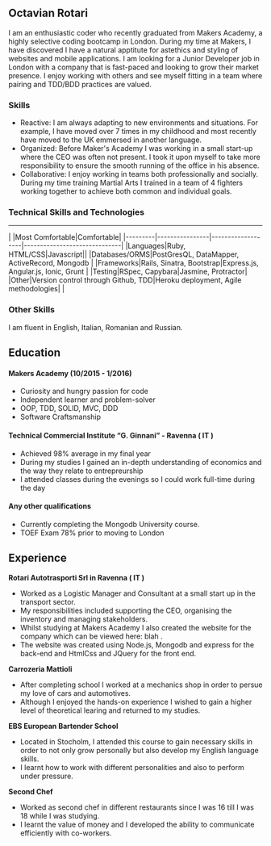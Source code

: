 ## Octavian Rotari

I am an enthusiastic coder who recently graduated from Makers Academy, a highly selective coding bootcamp in London. During my time at Makers, I have discovered I have a natural apptitute for astethics and styling of websites and mobile applications. I am looking for a Junior Developer job in London with a company that is fast-paced and looking to grow their market presence. I enjoy working with others and see myself fitting in a team where pairing and TDD/BDD practices are valued. 

### Skills

 - Reactive: I am always adapting to new environments and situations. For example, I have moved over 7 times in my childhood and most recently have moved to the UK emmersed in another language.
 - Organized: Before Maker's Academy I was working in a small start-up where the CEO was often not present. I took it upon myself to take more responsibility to ensure the smooth running of the office in his absence.  
 - Collaborative: I enjoy working in teams both professionally and socially. During my time training Martial Arts I trained in a team of 4 fighters working together to achieve both common and individual goals. 

### Technical Skills and Technologies
---------------------------------
| |Most Comfortable|Comfortable|
|---------|----------------|-------------------|------------------------------|
|Languages|Ruby, HTML/CSS|Javascript||
|Databases/ORMS|PostGresQL, DataMapper, ActiveRecord, Mongodb                 |
|Frameworks|Rails, Sinatra, Bootstrap|Express.js, Angular.js, Ionic, Grunt                      |
|Testing|RSpec, Capybara|Jasmine, Protractor|
|Other|Version control through Github, TDD|Heroku deployment, Agile methodologies| |

### Other Skills

I am fluent in English, Italian, Romanian and Russian.

## Education

#### Makers Academy (10/2015 - 1/2016)

- Curiosity and hungry passion for code
- Independent learner and problem-solver
- OOP, TDD, SOLID, MVC, DDD
- Software Craftsmanship

#### Technical Commercial Institute “G. Ginnani” - Ravenna ( IT ) 

 - Achieved 98% average in my final year
 - During my studies I gained an in-depth understanding of economics and the way they relate to entrepreurship
 - I attended classes during the evenings so I could work full-time during the day


#### Any other qualifications

 - Currently completing the Mongodb University course.
 - TOEF Exam 78% prior to moving to London

## Experience

**Rotari Autotrasporti Srl in Ravenna ( IT )**

- Worked as a Logistic Manager and Consultant at a small start up in the transport sector.
- My responsibilities included supporting the CEO, organising the inventory and managing stakeholders. 
- Whilst studying at Makers Academy I also created the website for the company which can be viewed here: blah .
- The website was created using Node.js, Mongodb and express for the back-end and HtmlCss and JQuery for the front end. 

**Carrozeria Mattioli**

- After completing school I worked at a mechanics shop in order to persue my love of cars and automotives. 
- Although I enjoyed the hands-on experience I wished to gain a higher level of theoretical learing and returned to my studies.

**EBS European Bartender School**

- Located in Stocholm, I attended this course to gain necessary skills in order to not only grow personally but also develop my English language skills. 
- I learnt how to work with different personalities and also to perform under pressure.

**Second Chef**
- Worked as second chef in different restaurants since I was 16 till I was 18 while I was studying.
- I learnt the value of money and I developed the ability to communicate efficiently with co-workers.

 


